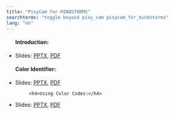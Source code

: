 ```yaml
---
title: "PixyCam for MINDSTORMS"
searchterms: "toggle beyond pixy_cam pixycam_for_mindstorms"
lang: "en"
---
```

 <ul>

<h4>Introduction:</h4>
 <li class="ng-binding">Slides:
 <a href="ProgrammingLessons/beyond/PixyIntro.pptx">PPTX</a>,
 <a href="ProgrammingLessons/beyond/PixyIntro.pdf">PDF</a>
 </li>
</ul>

 <ul>

<h4>Color Identifier:</h4>
 <li class="ng-binding">Slides:
 <a href="ProgrammingLessons/beyond/PixyColorIdentifier.pptx">PPTX</a>,
 <a href="ProgrammingLessons/beyond/PixyColorIdentifier.pdf">PDF</a>
 </li></ul>

<ul>

		 <h4>Using Color Codes:</h4>
 <li class="ng-binding">Slides:
 <a href="ProgrammingLessons/beyond/PixyColorCodes.pptx">PPTX</a>,
 <a href="ProgrammingLessons/beyond/PixyColorCodes.pdf">PDF</a>
 </li>
</ul>
